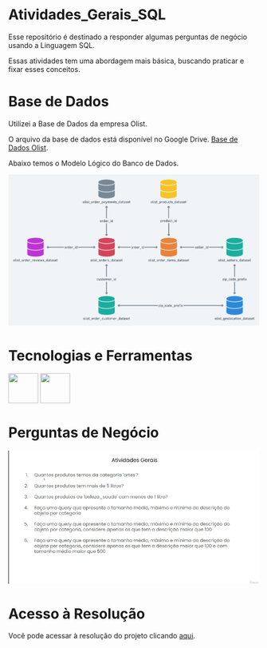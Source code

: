 # Atividades_Gerais_SQL

Esse repositório é destinado a responder algumas perguntas de negócio usando a Linguagem SQL.

Essas atividades tem uma abordagem mais básica, buscando praticar e fixar esses conceitos.

# Base de Dados
Utilizei a Base de Dados da empresa Olist.

O arquivo da base de dados está disponível no Google Drive. [Base de Dados Olist](https://drive.google.com/file/d/1R_JJUxY89uMzwxapclUQzD4ZfEB474Dg/view?usp=drive_link).

Abaixo temos o Modelo Lógico do Banco de Dados.

![Modelo Lógico](Modelo_Logico/banco_dados_olist.png)

# Tecnologias e Ferramentas
<img src="https://raw.githubusercontent.com/marwin1991/profile-technology-icons/refs/heads/main/icons/sqlite.png" width="60" height="60" />        <img src="https://cdn.jsdelivr.net/gh/devicons/devicon/icons/vscode/vscode-original-wordmark.svg" width="60" height="60" />


# Perguntas de Negócio
![Perguntas](Perguntas/Atividades_Gerais_Modulo2.png)

# Acesso à Resolução
Você pode acessar à resolução do projeto clicando [aqui](Resolução).



